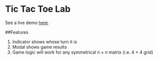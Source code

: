 # Tic Tac Toe Lab

See a live demo [here](https://chris-wdi-assignments.github.io/tic-tac-toe/).

##Features

1. Indicator shows whose turn it is
2. Modal shows game results
3. Game logic will work for any symmetrical n × n matrix (i.e. 4 × 4 grid)
